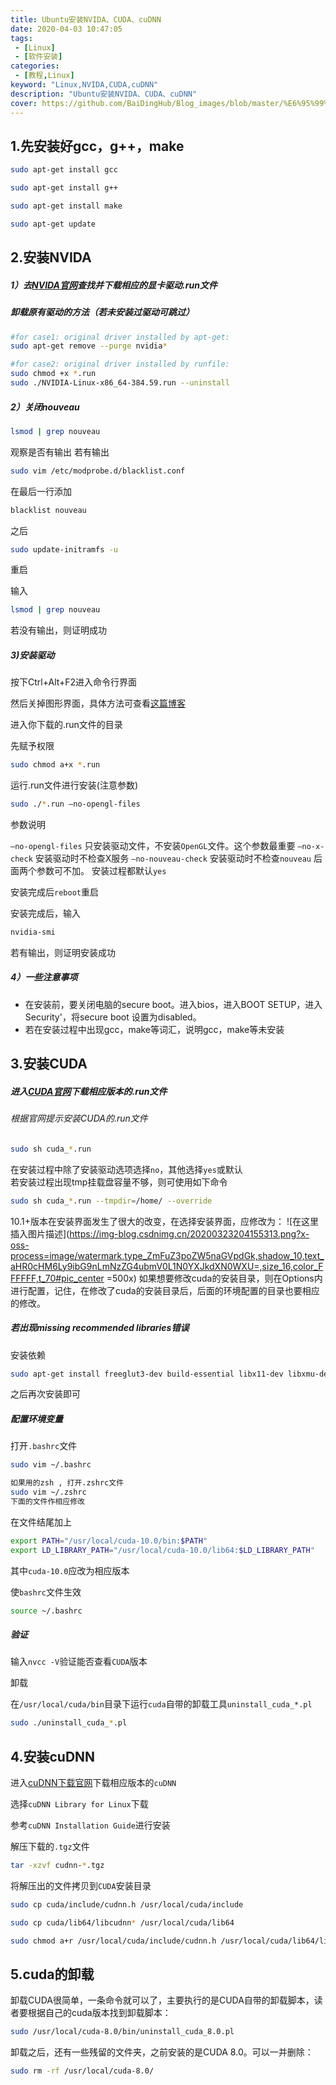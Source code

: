 ```yaml
---
title: Ubuntu安装NVIDA、CUDA、cuDNN
date: 2020-04-03 10:47:05
tags:
 - [Linux]
 - [软件安装]
categories: 
 - [教程,Linux]
keyword: "Linux,NVIDA,CUDA,cuDNN"
description: "Ubuntu安装NVIDA、CUDA、cuDNN"
cover: https://github.com/BaiDingHub/Blog_images/blob/master/%E6%95%99%E7%A8%8B/Linux/Ubuntu%E5%AE%89%E8%A3%85NVIDA%E3%80%81CUDA%E3%80%81cuDNN/cover.jpg?raw=true
---
```




## 1.先安装好gcc，g++，make

```bash
sudo apt-get install gcc
```

```bash
sudo apt-get install g++
```

```bash
sudo apt-get install make
```

```bash
sudo apt-get update
```
## 2.安装NVIDA

 ##### 1）去[NVIDA官网](https://www.nvidia.com/Download/index.aspx?lang=en-us)查找并下载相应的显卡驱动.run文件
 #####   卸载原有驱动的方法（若未安装过驱动可跳过）

```bash
#for case1: original driver installed by apt-get:
sudo apt-get remove --purge nvidia*

#for case2: original driver installed by runfile:
sudo chmod +x *.run
sudo ./NVIDIA-Linux-x86_64-384.59.run --uninstall

```

 ##### 2）关闭nouveau


```bash
lsmod | grep nouveau
```
观察是否有输出
若有输出

```bash
sudo vim /etc/modprobe.d/blacklist.conf
```
在最后一行添加

```bash
blacklist nouveau
```
之后

```bash
sudo update-initramfs -u
```
重启

输入
```bash
lsmod | grep nouveau
```
若没有输出，则证明成功

##### 3)安装驱动
按下Ctrl+Alt+F2进入命令行界面

然后关掉图形界面，具体方法可查看[这篇博客](https://blog.csdn.net/StardustYu/article/details/85109013)

进入你下载的.run文件的目录

先赋予权限

```bash
sudo chmod a+x *.run
```
运行.run文件进行安装(注意参数)

```bash
sudo ./*.run –no-opengl-files
```
参数说明

`–no-opengl-files` 只安装驱动文件，不安装`OpenGL`文件。这个参数最重要
`–no-x-check` 安装驱动时不检查X服务
`–no-nouveau-check` 安装驱动时不检查`nouveau`
后面两个参数可不加。
安装过程都默认`yes`

安装完成后`reboot`重启

安装完成后，输入

```bash
nvidia-smi
```
若有输出，则证明安装成功

##### 4）一些注意事项

 - 在安装前，要关闭电脑的secure boot。进入bios，进入BOOT SETUP，进入Security'，将secure boot 设置为disabled。
 - 若在安装过程中出现gcc，make等词汇，说明gcc，make等未安装

## 3.安装CUDA
##### 进入[CUDA官网](https://developer.nvidia.com/cuda-toolkit-archive)下载相应版本的.run文件

###### 根据官网提示安装CUDA的.run文件

```bash
sudo sh cuda_*.run
```

   

在安装过程中除了安装驱动选项选择`no`，其他选择`yes`或默认
<br>
若安装过程出现tmp挂载盘容量不够，则可使用如下命令

```bash
sudo sh cuda_*.run --tmpdir=/home/ --override
```
10.1+版本在安装界面发生了很大的改变，在选择安装界面，应修改为：
![在这里插入图片描述](https://img-blog.csdnimg.cn/20200323204155313.png?x-oss-process=image/watermark,type_ZmFuZ3poZW5naGVpdGk,shadow_10,text_aHR0cHM6Ly9ibG9nLmNzZG4ubmV0L1N0YXJkdXN0WXU=,size_16,color_FFFFFF,t_70#pic_center =500x)
如果想要修改cuda的安装目录，则在Options内进行配置，记住，在修改了cuda的安装目录后，后面的环境配置的目录也要相应的修改。

##### 若出现missing recommended libraries错误
安装依赖

```bash
sudo apt-get install freeglut3-dev build-essential libx11-dev libxmu-dev libxi-dev libgl1-mesa-glx libglu1-mesa libglu1-mesa-dev
```
之后再次安装即可

##### 配置环境变量

打开`.bashrc`文件  

```bash
sudo vim ~/.bashrc

如果用的zsh , 打开.zshrc文件
sudo vim ~/.zshrc
下面的文件作相应修改
```

在文件结尾加上

```bash
export PATH="/usr/local/cuda-10.0/bin:$PATH"
export LD_LIBRARY_PATH="/usr/local/cuda-10.0/lib64:$LD_LIBRARY_PATH"
```

其中`cuda-10.0`应改为相应版本

使`bashrc`文件生效

```bash
source ~/.bashrc
```

##### 验证

输入`nvcc -V`验证能否查看`CUDA`版本

卸载

在`/usr/local/cuda/bin`目录下运行`cuda`自带的卸载工具`uninstall_cuda_*.pl`

```bash
sudo ./uninstall_cuda_*.pl
```

## 4.安装cuDNN
进入[cuDNN下载官网](https://developer.nvidia.com/rdp/cudnn-download)下载相应版本的`cuDNN`

选择`cuDNN Library for Linux`下载

参考`cuDNN Installation Guide`进行安装

解压下载的`.tgz`文件

```bash
tar -xzvf cudnn-*.tgz
```

将解压出的文件拷贝到`CUDA`安装目录

```bash
sudo cp cuda/include/cudnn.h /usr/local/cuda/include

sudo cp cuda/lib64/libcudnn* /usr/local/cuda/lib64

sudo chmod a+r /usr/local/cuda/include/cudnn.h /usr/local/cuda/lib64/libcudnn*
```

## 5.cuda的卸载
卸载CUDA很简单，一条命令就可以了，主要执行的是CUDA自带的卸载脚本，读者要根据自己的cuda版本找到卸载脚本：

```bash
sudo /usr/local/cuda-8.0/bin/uninstall_cuda_8.0.pl
```

卸载之后，还有一些残留的文件夹，之前安装的是CUDA 8.0。可以一并删除：

```bash
sudo rm -rf /usr/local/cuda-8.0/
```



